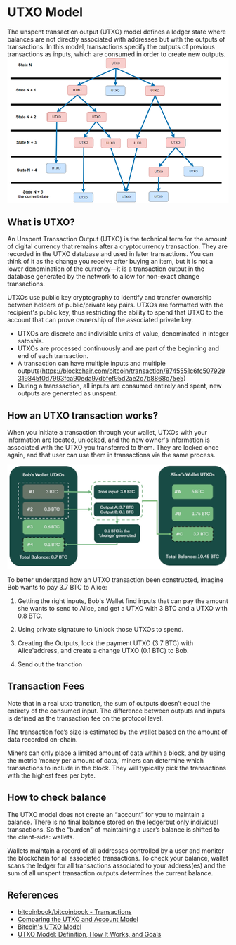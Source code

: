 # UTXO Model

The unspent transaction output (UTXO) model defines a ledger state where balances are not directly associated with addresses but with the outputs of transactions. In this model, transactions specify the outputs of previous transactions as inputs, which are consumed in order to create new outputs.
![UTXO (Source: Cardano Forum)](../../assets/images/utxo-workflow.png)

## What is UTXO?

An Unspent Transaction Output (UTXO) is the technical term for the amount of digital currency that remains after a cryptocurrency transaction. They are recorded in the UTXO database and used in later transactions. You can think of it as the change you receive after buying an item, but it is not a lower denomination of the currency—it is a transaction output in the database generated by the network to allow for non-exact change transactions.

UTXOs use public key cryptography to identify and transfer ownership between holders of public/private key pairs. UTXOs are formatted with the recipient's public key, thus restricting the ability to spend that UTXO to the account that can prove ownership of the associated private key.

- UTXOs are discrete and indivisible units of value, denominated in integer satoshis.
- UTXOs are processed continuously and are part of the beginning and end of each transaction.
- A transaction can have multiple inputs and multiple outputs(<https://blockchair.com/bitcoin/transaction/8745551c6fc507929319845f0d7993fca90eda97dbfef95d2ae2c7b8868c75e5>)
- During a transsaction, all inputs are consumed entirely and spent, new outputs are generated as unspent.

## How an UTXO transaction works?

When you initiate a transaction through your wallet, UTXOs with your information are located, unlocked, and the new owner's information is associated with the UTXO you transferred to them. They are locked once again, and that user can use them in transactions via the same process.

![UTXO Transaction (Source: SEBA Research)](../../assets/images/utxo-state-transition.jpg)

To better understand how an UTXO transaction been constructed, imagine Bob wants to pay 3.7 BTC to Alice:

  1. Getting the right inputs, Bob's Wallet find inputs that can pay the amount she wants to send to Alice, and get a UTXO with 3 BTC and a UTXO with 0.8 BTC.

  2. Using private signature to Unlock those UTXOs to spend.
  
  3. Creating the Outputs, lock the payment UTXO (3.7 BTC) with Alice'address, and create a change UTXO (0.1 BTC) to Bob.
  
  4. Send out the tranction

## Transaction Fees

Note that in a real utxo tranction, the sum of outputs doesn’t equal the entirety of the consumed input. The difference between outputs and inputs is defined as the transaction fee on the protocol level.

The transaction fee’s size is estimated by the wallet based on the amount of data recorded on-chain.

Miners can only place a limited amount of data within a block, and by using the metric ‘money per amount of data,’ miners can determine which transactions to include in the block. They will typically pick the transactions with the highest fees per byte.

## How to check balance

The UTXO model does not create an “account” for you to maintain a balance. There is no final balance stored on the ledgerbut only individual transactions. So the “burden” of maintaining a user’s balance is shifted to the client-side: wallets.

Wallets maintain a record of all addresses controlled by a user and monitor the blockchain for all associated transactions. To check your balance, wallet scans the ledger for all transactions associated to your address(es) and the sum of all unspent transaction outputs determines the current balance.

## References

- [bitcoinbook/bitcoinbook - Transactions](https://github.com/bitcoinbook/bitcoinbook/blob/develop/ch06.asciidoc)
- [Comparing the UTXO and Account Model](https://www.horizen.io/academy/utxo-vs-account-model/#comparing-the-utxo-and-account-model)
- [Bitcoin's UTXO Model](https://river.com/learn/bitcoins-utxo-model/)
- [UTXO Model: Definition, How It Works, and Goals](https://www.investopedia.com/terms/u/utxo.asp)
